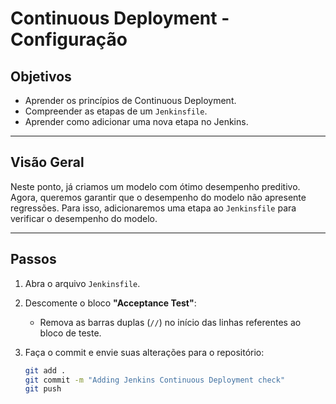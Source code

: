 # Continuous Deployment - Configuração

## Objetivos

- Aprender os princípios de Continuous Deployment.
- Compreender as etapas de um `Jenkinsfile`.
- Aprender como adicionar uma nova etapa no Jenkins.

---

## Visão Geral

Neste ponto, já criamos um modelo com ótimo desempenho preditivo. Agora, queremos garantir que o desempenho do modelo não apresente regressões. Para isso, adicionaremos uma etapa ao `Jenkinsfile` para verificar o desempenho do modelo.

---

## Passos

1. Abra o arquivo `Jenkinsfile`.

2. Descomente o bloco **"Acceptance Test"**:
   - Remova as barras duplas (`//`) no início das linhas referentes ao bloco de teste.

3. Faça o commit e envie suas alterações para o repositório:
   ```bash
   git add .
   git commit -m "Adding Jenkins Continuous Deployment check"
   git push